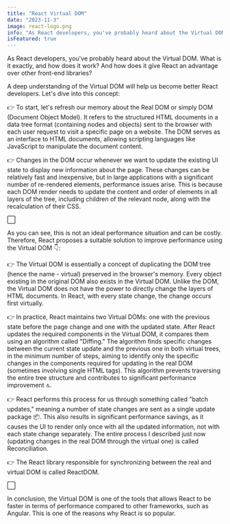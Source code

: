 ```yaml
---
title: "React Virtual DOM"
date: "2023-11-3"
image: react-logo.png
info: "As React developers, you've probably heard about the Virtual DOM. What is it exactly, and how does it work? And how does it give React an advantage over other front-end libraries?"
isFeatured: true
---
```


As React developers, you've probably heard about the Virtual DOM. What is it exactly, and how does it work? And how does it give React an advantage over other front-end libraries?

A deep understanding of the Virtual DOM will help us become better React developers. Let's dive into this concept:

👉 To start, let's refresh our memory about the Real DOM or simply DOM (Document Object Model). It refers to the structured HTML documents in a data tree format (containing nodes and objects) sent to the browser with each user request to visit a specific page on a website. The DOM serves as an interface to HTML documents, allowing scripting languages like JavaScript to manipulate the document content.

👉 Changes in the DOM occur whenever we want to update the existing UI state to display new information about the page. These changes can be relatively fast and inexpensive, but in large applications with a significant number of re-rendered elements, performance issues arise. This is because each DOM render needs to update the content and order of elements in all layers of the tree, including children of the relevant node, along with the recalculation of their CSS.

⬜

As you can see, this is not an ideal performance situation and can be costly. Therefore, React proposes a suitable solution to improve performance using the Virtual DOM 👇:

👉 The Virtual DOM is essentially a concept of duplicating the DOM tree (hence the name - virtual) preserved in the browser's memory. Every object existing in the original DOM also exists in the Virtual DOM. Unlike the DOM, the Virtual DOM does not have the power to directly change the layers of HTML documents. In React, with every state change, the change occurs first virtually.

👉 In practice, React maintains two Virtual DOMs: one with the previous state before the page change and one with the updated state. After React updates the required components in the Virtual DOM, it compares them using an algorithm called "Diffing." The algorithm finds specific changes between the current state update and the previous one in both virtual trees, in the minimum number of steps, aiming to identify only the specific changes in the components required for updating in the real DOM (sometimes involving single HTML tags). This algorithm prevents traversing the entire tree structure and contributes to significant performance improvement 🔝.

👉 React performs this process for us through something called "batch updates," meaning a number of state changes are sent as a single update package 📦. This also results in significant performance savings, as it causes the UI to render only once with all the updated information, not with each state change separately. The entire process I described just now (updating changes in the real DOM through the virtual one) is called Reconciliation.

👉 The React library responsible for synchronizing between the real and virtual DOM is called ReactDOM.

⬜

In conclusion, the Virtual DOM is one of the tools that allows React to be faster in terms of performance compared to other frameworks, such as Angular. This is one of the reasons why React is so popular.
